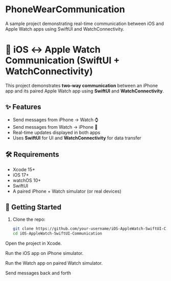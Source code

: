 # PhoneWearCommunication
A sample project demonstrating real-time communication between iOS and Apple Watch apps using SwiftUI and WatchConnectivity.

# 📡 iOS ↔ Apple Watch Communication (SwiftUI + WatchConnectivity)

This project demonstrates **two-way communication** between an iPhone app and its paired Apple Watch app using **SwiftUI** and **WatchConnectivity**.

## ✨ Features
- Send messages from iPhone → Watch ⌚
- Send messages from Watch → iPhone 📱
- Real-time updates displayed in both apps
- Uses **SwiftUI** for UI and **WatchConnectivity** for data transfer

## 🛠 Requirements
- Xcode 15+
- iOS 17+
- watchOS 10+
- SwiftUI
- A paired iPhone + Watch simulator (or real devices)

## 🚀 Getting Started
1. Clone the repo:
   ```bash
   git clone https://github.com/your-username/iOS-AppleWatch-SwiftUI-Communication.git
   cd iOS-AppleWatch-SwiftUI-Communication

Open the project in Xcode.

Run the iOS app on iPhone simulator.

Run the Watch app on paired Watch simulator.

Send messages back and forth
